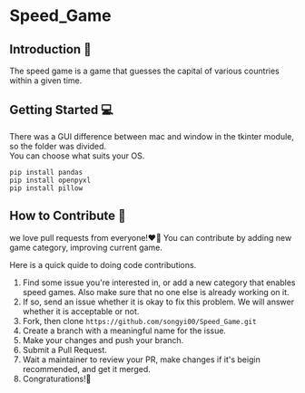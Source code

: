 # Speed_Game

## **Introduction 📝**
The speed game is a game that guesses the capital of various countries within a given time.

## **Getting Started 💻** 
There was a GUI difference between mac and window in the tkinter module, so the folder was divided.   
You can choose what suits your OS.

```shell
pip install pandas
pip install openpyxl
pip install pillow
```
## **How to Contribute 🌈**

we love pull requests from everyone!❤️‍🔥
You can contribute by adding new game category, improving current game.

Here is a quick quide to doing code contributions.

1. Find some issue you're interested in, or add a new category that enables speed games. Also make sure that no one else is already working on it.
2. If so, send an issue whether it is okay to fix this problem. We will answer whether it is acceptable or not.
3. Fork, then clone ```https://github.com/songyi00/Speed_Game.git```
4. Create a branch with a meaningful name for the issue.
5. Make your changes and push your branch. 
6. Submit a Pull Request.
7. Wait a maintainer to review your PR, make changes if it's beigin recommended, and get it merged.
8. Congraturations!🎉

